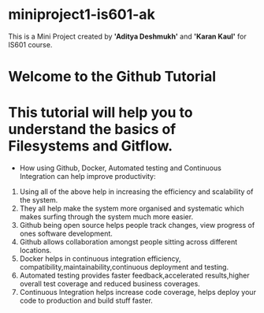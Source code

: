 # miniproject1-is601-ak
This is a Mini Project created by **'Aditya Deshmukh'** and **'Karan Kaul'** for IS601 course.


# Welcome to the Github Tutorial


# This tutorial will help you to understand the basics of **Filesystems** and **Gitflow**.
* How using Github, Docker, Automated testing and Continuous Integration can help improve productivity:

1. Using all of the above help in increasing the efficiency and scalability of the system.
2. They all help make the system more organised and systematic which makes surfing through the system much more easier.
3. Github being open source helps people track changes, view progress of ones software development.
4. Github allows collaboration amongst people sitting across different locations.
5. Docker helps in continuous integration efficiency, compatibility,maintainability,continuous deployment and testing.
6. Automated testing provides faster feedback,accelerated results,higher overall test coverage and reduced business coverages.
7. Continuous Integration helps increase code coverage, helps deploy your code to production and build stuff faster. 






